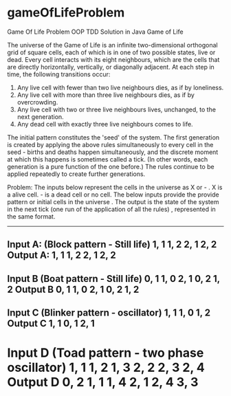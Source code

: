 # gameOfLifeProblem
Game Of Life Problem OOP TDD Solution in Java
Game of Life

The universe of the Game of Life is an infinite two-dimensional orthogonal grid of square cells, each of which is in one of two possible states, live or dead.
Every cell interacts with its eight neighbours, which are the cells that are directly horizontally, vertically, or diagonally adjacent.
At each step in time, the following transitions occur:

1. Any live cell with fewer than two live neighbours dies, as if by loneliness.
2. Any live cell with more than three live neighbours dies, as if by overcrowding.
3. Any live cell with two or three live neighbours lives, unchanged, to the next generation.
4. Any dead cell with exactly three live neighbours comes to life.

The initial pattern constitutes the 'seed' of the system.
The first generation is created by applying the above rules simultaneously to every cell in the seed - births and deaths happen simultaneously,
and the discrete moment at which this happens is sometimes called a tick. (In other words, each generation is a pure function of the one before.)
The rules continue to be applied repeatedly to create further generations.

Problem:
The inputs below represent the cells in the universe as X or - . X is a alive cell. - is a dead cell or no cell.
The below inputs provide the provide pattern or initial cells in the universe .
The output is the state of the system in the next tick (one run of the application of all the rules) , represented in the same format.

------------------------------------------------------------------------------------------------------------------
Input A:
(Block pattern - Still life)
1, 1
1, 2
2, 1
2, 2
Output A:
1, 1
1, 2
2, 1
2, 2
------------------------------------------------------------------------------------------------------------------
Input B
(Boat pattern - Still life)
0, 1
1, 0
2, 1
0, 2
1, 2
Output B
0, 1
1, 0
2, 1
0, 2
1, 2
------------------------------------------------------------------------------------------------------------------
Input C
(Blinker pattern - oscillator)
1, 1
1, 0
1, 2
Output C
1, 1
0, 1
2, 1
------------------------------------------------------------------------------------------------------------------
Input D
(Toad pattern - two phase oscillator)
1, 1
1, 2
1, 3
2, 2
2, 3
2, 4
Output D
0, 2
1, 1
1, 4
2, 1
2, 4
3, 3
==========